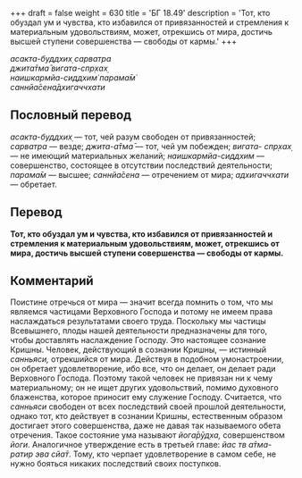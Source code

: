 +++
draft = false
weight = 630
title = 'БГ 18.49'
description = 'Тот, кто обуздал ум и чувства, кто избавился от привязанностей и стремления к материальным удовольствиям, может, отрекшись от мира, достичь высшей ступени совершенства — свободы от кармы.'
+++

_асакта-буддхих̣ сарватра  
джита̄тма̄ вигата-спр̣хах̣  
наишкармйа-сиддхим̇ парама̄м̇  
саннйа̄сена̄дхигаччхати_

## Пословный перевод

_асакта_\-_буддхих̣_ — тот, чей разум свободен от привязанностей; _сарватра_ — везде; _джита_\-_а̄тма̄_ — тот, чей ум побежден; _вигата_\- _спр̣хах̣_ — не имеющий материальных желаний; _наишкармйа_\-_сиддхим_ — совершенство, состоящее в отсутствии последствий деятельности; _парама̄м_ — высшее; _саннйа̄сена_ — отречением от мира; _адхигаччхати_ — обретает.

## Перевод

**Тот, кто обуздал ум и чувства, кто избавился от привязанностей и стремления к материальным удовольствиям, может, отрекшись от мира, достичь высшей ступени совершенства — свободы от кармы.**

## Комментарий

Поистине отречься от мира — значит всегда помнить о том, что мы являемся частицами Верховного Господа и потому не имеем права наслаждаться результатами своего труда. Поскольку мы частицы Всевышнего, плоды нашей деятельности предназначены для того, чтобы доставлять наслаждение Господу. Это настоящее сознание Кришны. Человек, действующий в сознании Кришны, — истинный _санньяси,_ отрекшийся от мира. Действуя в подобном умонастроении, он обретает удовлетворение, ибо все, что он делает, он делает ради Верховного Господа. Поэтому такой человек не привязан ни к чему материальному; он не ищет других удовольствий, помимо духовного блаженства, которое приносит ему служение Господу. Считается, что _санньяси_ свободен от всех последствий своей прошлой деятельности, однако тот, кто действует в сознании Кришны, естественным образом достигает этого совершенства, даже не давая так называемого обета отречения. Такое состояние ума называют _йога̄рӯд̣ха,_ совершенством _йоги_. Аналогичное утверждение есть в третьей главе: _йас тв а̄тма-ратир эва сйа̄т_. Тому, кто черпает удовлетворение в самом себе, не нужно бояться никаких последствий своих поступков.
